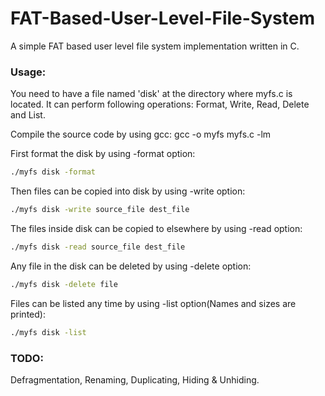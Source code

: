 # FAT-Based-User-Level-File-System
A simple FAT based user level file system implementation written in C.

### Usage: 
You need to have a file named 'disk' at the directory where myfs.c is located.
It can perform following operations: Format, Write, Read, Delete and List.

Compile the source code by using gcc: gcc -o myfs myfs.c -lm

First format the disk by using -format option: 
```sh
./myfs disk -format
```
Then files can be copied into disk by using -write option: 
```sh
./myfs disk -write source_file dest_file
```
The files inside disk can be copied to elsewhere by using -read option: 
```sh
./myfs disk -read source_file dest_file
```
Any file in the disk can be deleted by using -delete option: 
```sh
./myfs disk -delete file
```
Files can be listed any time by using -list option(Names and sizes are printed): 
```sh
./myfs disk -list
```

### TODO: 
Defragmentation, Renaming, Duplicating, Hiding & Unhiding.
